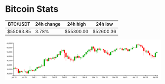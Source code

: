# Bitcoin Stats

BTC/USDT|24h change|24h high|24h low|
|---|---|---|---|
|$55063.85|3.78%|$55300.00|$52600.36|

<img src="./chart.svg">
